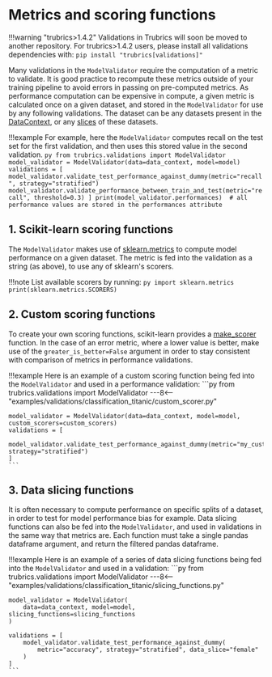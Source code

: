 # Metrics and scoring functions

!!!warning "trubrics>1.4.2"
    Validations in Trubrics will soon be moved to another repository. For trubrics>1.4.2 users, please install all validations dependencies with:
    ```
    pip install "trubrics[validations]"
    ```

Many validations in the `ModelValidator` require the computation of a metric to validate. It is good practice to recompute these metrics outside of your training pipeline to avoid errors in passing on pre-computed metrics. As performance computation can be expensive in compute, a given metric is calculated once on a given dataset, and stored in the `ModelValidator` for use by any following validations. The dataset can be any datasets present in the [DataContext](data_context.md), or any [slices](#3-data-slicing-functions) of these datasets.

!!!example
    For example, here the `ModelValidator` computes recall on the test set for the first validation, and then uses this stored value in the second validation.
    ```py
    from trubrics.validations import ModelValidator
    model_validator = ModelValidator(data=data_context, model=model)
    validations = [
        model_validator.validate_test_performance_against_dummy(metric="recall", strategy="stratified")
        model_validator.validate_performance_between_train_and_test(metric="recall", threshold=0.3)
    ]
    print(model_validator.performances)  # all performance values are stored in the performances attribute
    ```

## 1. Scikit-learn scoring functions
The `ModelValidator` makes use of [sklearn.metrics](https://scikit-learn.org/stable/modules/classes.html#module-sklearn.metrics) to compute model performance on a given dataset. The metric is fed into the validation as a string (as above), to use any of sklearn's scorers. 

!!!note
    List available scorers by running:
    ```py
    import sklearn.metrics
    print(sklearn.metrics.SCORERS)
    ```

## 2. Custom scoring functions
To create your own scoring functions, scikit-learn provides a [make_scorer](https://scikit-learn.org/stable/modules/generated/sklearn.metrics.make_scorer.html#sklearn.metrics.make_scorer) function. In the case of an error metric, where a lower value is better, make use of the `greater_is_better=False` argument in order to stay consistent with comparison of metrics in performance validations.

!!!example
    Here is an example of a custom scoring function being fed into the `ModelValidator` and used in a performance validation:
    ```py
    from trubrics.validations import ModelValidator
    ---8<-- "examples/validations/classification_titanic/custom_scorer.py"
    
    model_validator = ModelValidator(data=data_context, model=model, custom_scorers=custom_scorers)
    validations = [
        model_validator.validate_test_performance_against_dummy(metric="my_custom_loss", strategy="stratified")
    ]
    ```

## 3. Data slicing functions
It is often necessary to compute performance on specific splits of a dataset, in order to test for model performance bias for example. Data slicing functions can also be fed into the `ModelValidator`, and used in validations in the same way that metrics are. Each function must take a single pandas dataframe argument, and return the filtered pandas dataframe.

!!!example
    Here is an example of a series of data slicing functions being fed into the `ModelValidator` and used in a validation:
    ```py
    from trubrics.validations import ModelValidator
    ---8<-- "examples/validations/classification_titanic/slicing_functions.py"
    
    model_validator = ModelValidator(
        data=data_context, model=model, slicing_functions=slicing_functions
    )

    validations = [
        model_validator.validate_test_performance_against_dummy(
            metric="accuracy", strategy="stratified", data_slice="female"
        )
    ]
    ```
